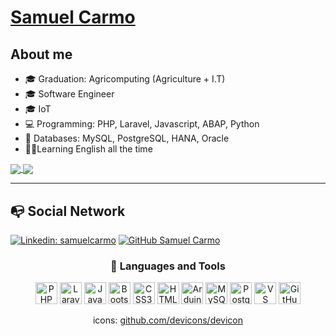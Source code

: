 # [Samuel Carmo](https://samuka.dev.br)

## About me

- 🎓 Graduation: Agricomputing (Agriculture + I.T)
- 🎓 Software Engineer
- 🎓 IoT
- 💻 Programming: PHP, Laravel, Javascript, ABAP, Python
- 💾 Databases: MySQL, PostgreSQL, HANA, Oracle
- 🧑‍🎓Learning English all the time

<a href="https://github.com/samcarmo?tab=repositories">
  <img align="center" src="https://github-readme-stats.vercel.app/api/top-langs/?username=samcarmo&layout=donut&theme=chartreuse-dark" />
</a>

<a href="https://github.com/samcarmo">
  <img align="center" src="https://github-readme-stats.vercel.app/api?username=samcarmo&show_icons=true&count_private=true&theme=chartreuse-dark"/>
</a>

***

## :mailbox_with_no_mail: Social Network

<p align="center">

[![Linkedin: samuelcarmo](https://img.shields.io/badge/-samuel-blue?style=flat-square&logo=Linkedin&logoColor=white&link=https://www.linkedin.com/in/samuelcarmo/)](https://www.linkedin.com/in/samuelcarmo/)
[![GitHub Samuel Carmo](https://img.shields.io/github/followers/samcarmo?label=follow&style=social)](https://github.com/samcarmo)

</p>
<div align="center">

### :pushpin: Languages and Tools

 <p>

  <span title="PHP">
  <img alt="PHP" width="35px" src="https://cdn.jsdelivr.net/gh/devicons/devicon/icons/php/php-original.svg"/>
  </span>

  <span title="Laravel">
  
  <img alt="Laravel" width="35px" src="https://cdn.jsdelivr.net/gh/devicons/devicon@latest/icons/laravel/laravel-original.svg"/>
  </span>

  <span title="JavaScript">
  <img alt="JavaScript" width="35px" src="https://cdn.jsdelivr.net/gh/devicons/devicon/icons/javascript/javascript-original.svg"/>
  </span>

  <span title="Bootstrap">
  <img alt="Bootstrap" width="35px" src="https://cdn.jsdelivr.net/gh/devicons/devicon/icons/bootstrap/bootstrap-original.svg"/>
  </span>

  <span title="CSS3">
  <img alt="CSS3" width="35px" src="https://cdn.jsdelivr.net/gh/devicons/devicon/icons/css3/css3-original.svg"/>
  </span>

  <span title="HTML5">
  <img alt="HTML5" width="35px" src="https://cdn.jsdelivr.net/gh/devicons/devicon/icons/html5/html5-original.svg"/>
  </span>

  <span title="Arduino">
  <img alt="Arduino" width="35px" src="https://cdn.jsdelivr.net/gh/devicons/devicon/icons/arduino/arduino-original.svg"/>
  </span>

  <span title="MySQL">
  <img alt="MySQL" width="35px" src="https://cdn.jsdelivr.net/gh/devicons/devicon/icons/mysql/mysql-original.svg"/>
  </span>

  <span title="PostgreSQL">
  <img alt="PostgreSQL" width="35px" src="https://cdn.jsdelivr.net/gh/devicons/devicon/icons/postgresql/postgresql-plain.svg"/>
  </span>

  <span title="VS Code">
  <img alt="VS Code" width="35px" src="https://cdn.jsdelivr.net/gh/devicons/devicon/icons/vscode/vscode-original.svg"/>
  </span>
  
  <span title="GitHub">
  <img alt="GitHub" width="35px" src="https://cdn.jsdelivr.net/gh/devicons/devicon/icons/github/github-original.svg"/>
  </span>

  <br />

icons: [github.com/devicons/devicon](https://github.com/devicons/devicon)

</p>
</div>
